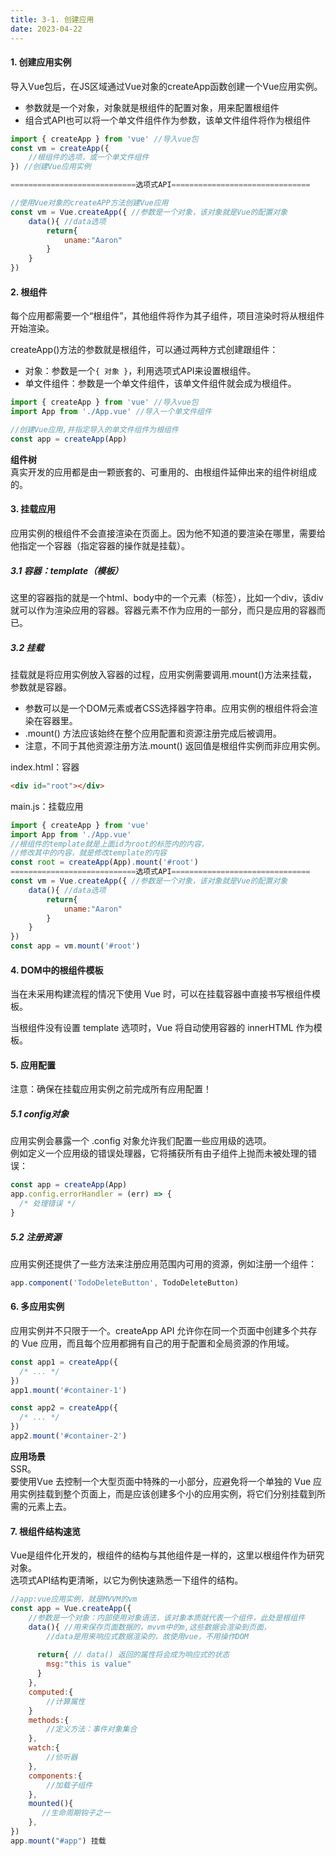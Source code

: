 ```yaml
---
title: 3-1. 创建应用
date: 2023-04-22
---
```


#### 1. 创建应用实例
导入Vue包后，在JS区域通过Vue对象的createApp函数创建一个Vue应用实例。
- 参数就是一个对象，对象就是根组件的配置对象，用来配置根组件
- 组合式API也可以将一个单文件组件作为参数，该单文件组件将作为根组件
```js
import { createApp } from 'vue' //导入vue包
const vm = createApp({
    //根组件的选项，或一个单文件组件    
}) //创建Vue应用实例

============================选项式API===============================

//使用Vue对象的createAPP方法创建Vue应用
const vm = Vue.createApp({ //参数是一个对象，该对象就是Vue的配置对象
    data(){ //data选项
        return{
            uname:"Aaron"        
        }    
    }
})
```

#### 2. 根组件
每个应用都需要一个“根组件”，其他组件将作为其子组件，项目渲染时将从根组件开始渲染。

createApp()方法的参数就是根组件，可以通过两种方式创建跟组件：
- 对象：参数是一个`{ 对象 }`，利用选项式API来设置根组件。
- 单文件组件：参数是一个单文件组件，该单文件组件就会成为根组件。

```js
import { createApp } from 'vue' //导入vue包
import App from './App.vue' //导入一个单文件组件

//创建Vue应用,并指定导入的单文件组件为根组件
const app = createApp(App) 
```
**组件树**    
真实开发的应用都是由一颗嵌套的、可重用的、由根组件延伸出来的组件树组成的。

#### 3. 挂载应用
应用实例的根组件不会直接渲染在页面上。因为他不知道的要渲染在哪里，需要给他指定一个容器（指定容器的操作就是挂载）。

##### 3.1 容器：template（模板）
这里的容器指的就是一个html、body中的一个元素（标签），比如一个div，该div就可以作为渲染应用的容器。容器元素不作为应用的一部分，而只是应用的容器而已。
##### 3.2 挂载
挂载就是将应用实例放入容器的过程，应用实例需要调用.mount()方法来挂载，参数就是容器。

- 参数可以是一个DOM元素或者CSS选择器字符串。应用实例的根组件将会渲染在容器里。
- .mount() 方法应该始终在整个应用配置和资源注册完成后被调用。
- 注意，不同于其他资源注册方法.mount() 返回值是根组件实例而非应用实例。

index.html：容器
```html
<div id="root"></div>
```
main.js：挂载应用
```js 
import { createApp } from 'vue' 
import App from './App.vue' 
//根组件的template就是上面id为root的标签内的内容，
//修改其中的内容，就是修改template的内容
const root = createApp(App).mount('#root') 
============================选项式API===============================
const vm = Vue.createApp({ //参数是一个对象，该对象就是Vue的配置对象
    data(){ //data选项
        return{
            uname:"Aaron"        
        }    
    }
})
const app = vm.mount('#root')
```

#### 4. DOM中的根组件模板
当在未采用构建流程的情况下使用 Vue 时，可以在挂载容器中直接书写根组件模板。

当根组件没有设置 template 选项时，Vue 将自动使用容器的 innerHTML 作为模板。

#### 5. 应用配置
注意：确保在挂载应用实例之前完成所有应用配置！

##### 5.1 config对象
应用实例会暴露一个 .config 对象允许我们配置一些应用级的选项。    
例如定义一个应用级的错误处理器，它将捕获所有由子组件上抛而未被处理的错误：
```js
const app = createApp(App) 
app.config.errorHandler = (err) => {
  /* 处理错误 */
}
```
##### 5.2 注册资源
应用实例还提供了一些方法来注册应用范围内可用的资源，例如注册一个组件：
```js
app.component('TodoDeleteButton', TodoDeleteButton)
```

#### 6. 多应用实例
应用实例并不只限于一个。createApp API 允许你在同一个页面中创建多个共存的 Vue 应用，而且每个应用都拥有自己的用于配置和全局资源的作用域。
```js
const app1 = createApp({
  /* ... */
})
app1.mount('#container-1')

const app2 = createApp({
  /* ... */
})
app2.mount('#container-2')
```
**应用场景**  
SSR。   
要使用Vue 去控制一个大型页面中特殊的一小部分，应避免将一个单独的 Vue 应用实例挂载到整个页面上，而是应该创建多个小的应用实例，将它们分别挂载到所需的元素上去。

#### 7. 根组件结构速览
Vue是组件化开发的，根组件的结构与其他组件是一样的，这里以根组件作为研究对象。   
选项式API结构更清晰，以它为例快速熟悉一下组件的结构。

```js
//app:vue应用实例，就是MVVM的vm
const app = Vue.createApp({ 
    //参数是一个对象：内部使用对象语法，该对象本质就代表一个组件，此处是根组件
    data(){ //用来保存页面数据的，mvvm中的m,这些数据会渲染到页面，
        //data是用来响应式数据渲染的，故使用vue，不用操作DOM
    
      return{ // data() 返回的属性将会成为响应式的状态
        msg:"this is value"
      }
    },
    computed:{
        //计算属性    
    }
    methods:{
        //定义方法：事件对象集合    
    },
    watch:{
        //侦听器    
    },
    components:{
        //加载子组件    
    },
    mounted(){
       //生命周期钩子之一
    },
})
app.mount("#app") 挂载
```
